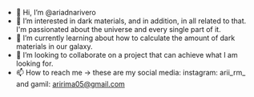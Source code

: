 - 👋 Hi, I’m @ariadnarivero
- 👀 I’m interested in dark materials, and in addition, in all related to that. I'm passionated about the universe and every single part of it.
- 🌱 I’m currently learning about how to calculate the amount of dark materials in our galaxy.
- 💞️ I’m looking to collaborate on a project that can achieve what I am looking for.
- 📫 How to reach me -> these are my social media: instagram: arii_rm_ and gamil: aririma05@gmail.com

<!---
ariadnarivero/ariadnarivero is a ✨ special ✨ repository because its `README.md` (this file) appears on your GitHub profile.
You can click the Preview link to take a look at your changes.
--->
